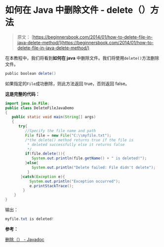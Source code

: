 # 如何在 Java 中删除文件 - delete（）方法

> 原文： [https://beginnersbook.com/2014/01/how-to-delete-file-in-java-delete-method/](https://beginnersbook.com/2014/01/how-to-delete-file-in-java-delete-method/)

在本教程中，我们将看到**如何在 java** 中删除文件。我们将使用`delete()`方法删除文件。

```java
public boolean delete()
```

如果指定的`File`成功删除，则此方法返回 true，否则返回 false。

**这是完整的代码：**

```java
import java.io.File;
public class DeleteFileJavaDemo
{
   public static void main(String[] args)
   {	
      try{
         //Specify the file name and path
    	 File file = new File("C:\\myfile.txt");
         /*the delete() method returns true if the file is
          * deleted successfully else it returns false
          */
    	 if(file.delete()){
    	    System.out.println(file.getName() + " is deleted!");
         }else{
    	    System.out.println("Delete failed: File didn't delete");
    	  }
       }catch(Exception e){
           System.out.println("Exception occurred");
    	   e.printStackTrace();
    	}
    }
}
```

输出：

```java
myfile.txt is deleted!
```

**参考：**

[删除（） - Javadoc](https://docs.oracle.com/javase/7/docs/api/java/io/File.html#delete())